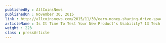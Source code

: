 ```yaml
---
publishedBy : AllCoinsNews
publishedOn : November 30, 2015
link : http://allcoinsnews.com/2015/11/30/earn-money-sharing-drive-space-blockchain-storage-firm-storj-releases-alpha-of-driveshare-gui/
articleName : Is It Time To Test Your New Product's Usability? 13 Tech Experts Weigh In
weight : 223 
class : pressArticle
---
```

